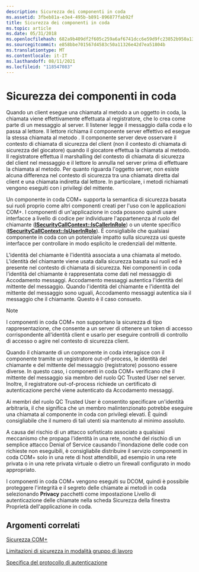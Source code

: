```yaml
---
description: Sicurezza dei componenti in coda
ms.assetid: 3fbeb81a-e3e4-495b-b891-896877fab92f
title: Sicurezza dei componenti in coda
ms.topic: article
ms.date: 05/31/2018
ms.openlocfilehash: 682a9b409df2f605c259a6af6741dcc6e59d9fc23852b950a13225b24386c010
ms.sourcegitcommit: e858bbe701567d4583c50a11326e42d7ea51804b
ms.translationtype: MT
ms.contentlocale: it-IT
ms.lasthandoff: 08/11/2021
ms.locfileid: "118547083"
---
```

# <a name="queued-components-security"></a>Sicurezza dei componenti in coda

Quando un client esegue una chiamata al metodo a un oggetto in coda, la chiamata viene effettivamente effettuata al registratore, che lo crea come parte di un messaggio al server. Il listener legge il messaggio dalla coda e lo passa al lettore. Il lettore richiama il componente server effettivo ed esegue la stessa chiamata al metodo . Il componente server deve osservare il contesto di chiamata di sicurezza del client (non il contesto di chiamata di sicurezza del giocatore) quando il giocatore effettua la chiamata al metodo. Il registratore effettua il marshalling del contesto di chiamata di sicurezza del client nel messaggio e il lettore lo annulla nel server prima di effettuare la chiamata al metodo. Per quanto riguarda l'oggetto server, non esiste alcuna differenza nel contesto di sicurezza tra una chiamata diretta dal client e una chiamata indiretta dal lettore. In particolare, i metodi richiamati vengono eseguiti con i privilegi del mittente.

Un componente in coda COM+ supporta la semantica di sicurezza basata sui ruoli proprio come altri componenti creati per l'uso con le applicazioni COM+. I componenti di un'applicazione in coda possono quindi usare interfacce a livello di codice per individuare l'appartenenza al ruolo del chiamante ([**ISecurityCallContext::IsCallerInRole**](/windows/desktop/api/ComSvcs/nf-comsvcs-isecuritycallcontext-iscallerinrole)) o un utente specifico ([**ISecurityCallContext::IsUserInRole**](/windows/desktop/api/ComSvcs/nf-comsvcs-isecuritycallcontext-isuserinrole)). È consigliabile che qualsiasi componente in coda con un potenziale impatto sulla sicurezza usi queste interfacce per controllare in modo esplicito le credenziali del mittente.

L'identità del chiamante è l'identità associata a una chiamata al metodo. L'identità del chiamante viene usata dalla sicurezza basata sui ruoli ed è presente nel contesto di chiamata di sicurezza. Nei componenti in coda l'identità del chiamante è rappresentata come dati nel messaggio di Accodamento messaggi. Accodamento messaggi autentica l'identità del mittente del messaggio. Quando l'identità del chiamante e l'identità del mittente del messaggio sono uguali, Accodamento messaggi autentica sia il messaggio che il chiamante. Questo è il caso consueto.

> [!Note]  
> I componenti in coda COM+ non supportano la sicurezza di tipo rappresentazione, che consente a un server di ottenere un token di accesso corrispondente all'identità client e usarlo per eseguire controlli di controllo di accesso o agire nel contesto di sicurezza client.

 

Quando il chiamante di un componente in coda interagisce con il componente tramite un registratore out-of-process, le identità del chiamante e del mittente del messaggio (registratore) possono essere diverse. In questo caso, i componenti in coda COM+ verificano che il mittente del messaggio sia membro del ruolo QC Trusted User nel server. Inoltre, il registratore out-of-process richiede un certificato di autenticazione perché viene autenticato da Accodamento messaggi.

Ai membri del ruolo QC Trusted User è consentito specificare un'identità arbitraria, il che significa che un membro malintenzionato potrebbe eseguire una chiamata al componente in coda con privilegi elevati. È quindi consigliabile che il numero di tali utenti sia mantenuto al minimo assoluto.

A causa del rischio di un attacco sofisticato associato a qualsiasi meccanismo che propaga l'identità in una rete, nonché del rischio di un semplice attacco Denial of Service causando l'inondazione delle code con richieste non eseguibili, è consigliabile distribuire il servizio componenti in coda COM+ solo in una rete di host attendibili, ad esempio  in una rete privata o in una rete privata virtuale o dietro un firewall configurato in modo appropriato.

I componenti in coda COM+ vengono eseguiti su DCOM, quindi è possibile proteggere l'integrità e il segreto  delle chiamate ai metodi  in coda selezionando **Privacy** pacchetti come impostazione Livello di autenticazione delle chiamate nella scheda Sicurezza della finestra Proprietà dell'applicazione in coda. 

## <a name="related-topics"></a>Argomenti correlati

<dl> <dt>

[Sicurezza COM+](com--security.md)
</dt> <dt>

[Limitazioni di sicurezza in modalità gruppo di lavoro](security-limitations-in-workgroup-mode.md)
</dt> <dt>

[Specifica del protocollo di autenticazione](specifying-the-authentication-protocol.md)
</dt> </dl>

 

 



